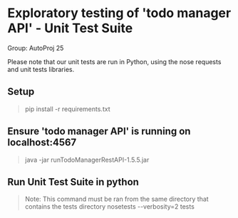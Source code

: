 
# Exploratory testing of 'todo manager API' - Unit Test Suite

Group: AutoProj 25

Please note that our unit tests are run in Python, using the nose requests and unit tests libraries.

## Setup
> pip install -r requirements.txt

## Ensure 'todo manager API' is running on localhost:4567
> java -jar runTodoManagerRestAPI-1.5.5.jar

## Run Unit Test Suite in python
> Note: This command must be ran from the same directory that contains the tests directory
> nosetests --verbosity=2 tests
